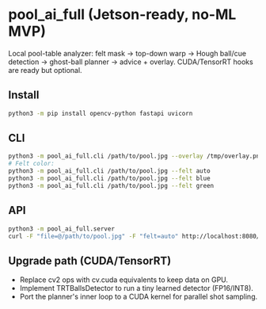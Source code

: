 
# pool_ai_full (Jetson-ready, no-ML MVP)
Local pool-table analyzer: felt mask → top-down warp → Hough ball/cue detection → ghost-ball planner → advice + overlay.
CUDA/TensorRT hooks are ready but optional.

## Install
```bash
python3 -m pip install opencv-python fastapi uvicorn
```

## CLI
```bash
python3 -m pool_ai_full.cli /path/to/pool.jpg --overlay /tmp/overlay.png
# Felt color:
python3 -m pool_ai_full.cli /path/to/pool.jpg --felt auto
python3 -m pool_ai_full.cli /path/to/pool.jpg --felt blue
python3 -m pool_ai_full.cli /path/to/pool.jpg --felt green
```

## API
```bash
python3 -m pool_ai_full.server
curl -F "file=@/path/to/pool.jpg" -F "felt=auto" http://localhost:8080/analyze > result.json
```

## Upgrade path (CUDA/TensorRT)
- Replace cv2 ops with cv.cuda equivalents to keep data on GPU.
- Implement TRTBallsDetector to run a tiny learned detector (FP16/INT8).
- Port the planner's inner loop to a CUDA kernel for parallel shot sampling.
